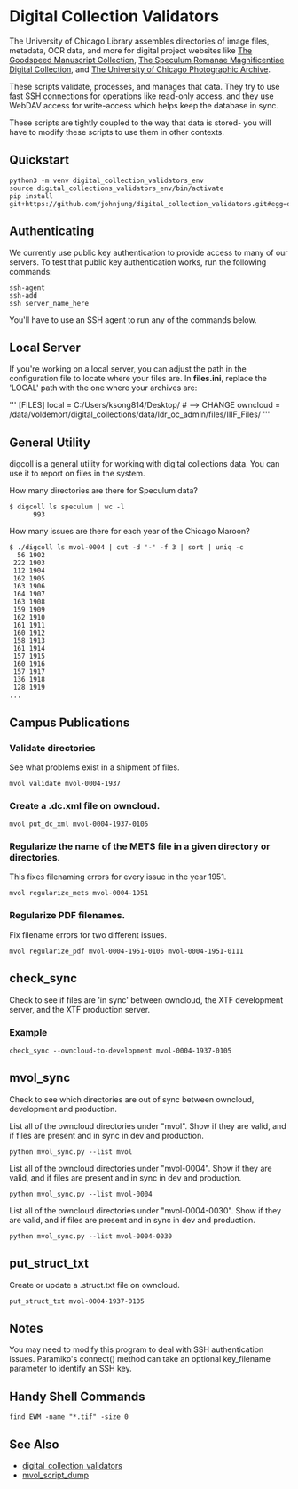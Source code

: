 # Digital Collection Validators

The University of Chicago Library assembles directories of image files,
metadata, OCR data, and more for digital project websites like [The Goodspeed
Manuscript Collection](https://goodspeed.lib.uchicago.edu), [The Speculum
Romanae Magnificentiae Digital Collection](http://speculum.lib.uchicago.edu),
and [The University of Chicago Photographic
Archive](photoarchive.lib.uchicago.edu).

These scripts validate, processes, and manages that data. They try to use fast
SSH connections for operations like read-only access, and they use WebDAV
access for write-access which helps keep the database in sync. 

These scripts are tightly coupled to the way that data is stored- you will have
to modify these scripts to use them in other contexts.

## Quickstart
```
python3 -m venv digital_collection_validators_env
source digital_collections_validators_env/bin/activate
pip install git+https://github.com/johnjung/digital_collection_validators.git#egg=digital_collection_validators
```

## Authenticating
We currently use public key authentication to provide access to many of our servers. To test that public key authentication works, run the following commands:

```
ssh-agent
ssh-add
ssh server_name_here
```

You'll have to use an SSH agent to run any of the commands below. 

## Local Server
If you're working on a local server, you can adjust the path in the configuration file to
locate where your files are. In **files.ini**, replace the 'LOCAL' path with the one where your 
archives are: 

'''
[FILES]
local = C:/Users/ksong814/Desktop/ # --> CHANGE
owncloud = /data/voldemort/digital_collections/data/ldr_oc_admin/files/IIIF_Files/
'''  


## General Utility
digcoll is a general utility for working with digital collections data. You can
use it to report on files in the system.

How many directories are there for Speculum data?

```console
$ digcoll ls speculum | wc -l
      993
```

How many issues are there for each year of the Chicago Maroon? 

```console
$ ./digcoll ls mvol-0004 | cut -d '-' -f 3 | sort | uniq -c
  56 1902
 222 1903
 112 1904
 162 1905
 163 1906
 164 1907
 163 1908
 159 1909
 162 1910
 161 1911
 160 1912
 158 1913
 161 1914
 157 1915
 160 1916
 157 1917
 136 1918
 128 1919
...
```

## Campus Publications

### Validate directories
See what problems exist in a shipment of files.

```
mvol validate mvol-0004-1937
```

### Create a .dc.xml file on owncloud.
```
mvol put_dc_xml mvol-0004-1937-0105
```

### Regularize the name of the METS file in a given directory or directories.
This fixes filenaming errors for every issue in the year 1951. 

```
mvol regularize_mets mvol-0004-1951
```

### Regularize PDF filenames.
Fix filename errors for two different issues.

```
mvol regularize_pdf mvol-0004-1951-0105 mvol-0004-1951-0111
```

###

## check_sync
Check to see if files are 'in sync' between owncloud, the XTF development
server, and the XTF production server.


### Example
```
check_sync --owncloud-to-development mvol-0004-1937-0105
```

## mvol_sync
Check to see which directories are out of sync between owncloud, development
and production.

List all of the owncloud directories under "mvol". Show if they are valid, and
if files are present and in sync in dev and production.

```
python mvol_sync.py --list mvol
```

List all of the owncloud directories under "mvol-0004". Show if they are
valid, and if files are present and in sync in dev and production.

```
python mvol_sync.py --list mvol-0004
```

List all of the owncloud directories under "mvol-0004-0030". Show if they
are valid, and if files are present and in sync in dev and production.

```
python mvol_sync.py --list mvol-0004-0030
```

## put_struct_txt
Create or update a .struct.txt file on owncloud.

```
put_struct_txt mvol-0004-1937-0105
```

## Notes
You may need to modify this program to deal with SSH authentication issues.
Paramiko's connect() method can take an optional key_filename parameter to
identify an SSH key.

## Handy Shell Commands
```
find EWM -name "*.tif" -size 0
```

## See Also
+ [digital_collection_validators](https://github.com/uchicago-library/digital_collection_validators)
+ [mvol_script_dump](https://github.com/uchicago-library/mvol_script_dump)
